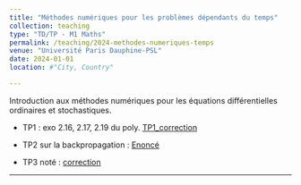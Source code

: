 ```yaml
---
title: "Méthodes numériques pour les problèmes dépendants du temps"
collection: teaching
type: "TD/TP - M1 Maths"
permalink: /teaching/2024-methodes-numeriques-temps
venue: "Université Paris Dauphine-PSL"
date: 2024-01-01
location: #"City, Country"

---
```


Introduction aux méthodes numériques pour les équations différentielles ordinaires et stochastiques.

- TP1 : exo 2.16, 2.17, 2.19 du poly.  <a href="/files/teaching/2025-03-MNPDT_TP1_solution.ipynb">TP1_correction</a>

- TP2 sur la backpropagation : <a href="files/teaching/2025-03-MNPDT_TP2.ipynb">Enoncé</a>


- TP3 noté : <a href="files/teaching/2025-03-MNPDT_TP3_solution.ipynb">correction</a>

---

